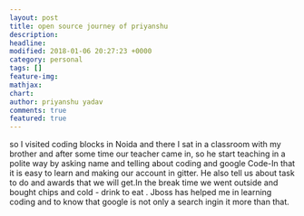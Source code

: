 ```yaml
---
layout: post
title: open source journey of priyanshu
description: 
headline: 
modified: 2018-01-06 20:27:23 +0000
category: personal
tags: []
feature-img: 
mathjax: 
chart: 
author: priyanshu yadav
comments: true
featured: true
---
```


so I visited coding blocks in Noida and there I sat in a classroom with my brother and after some time our teacher came in, so he start teaching in a polite way by asking name and telling about coding and google Code-In that it is easy to learn and making our account in gitter. He also tell us about task to do and awards that we will get.In the break time we went outside and bought chips and cold - drink to eat . Jboss has helped me in learning coding and to know that google is not only a search ingin it more than that.   
